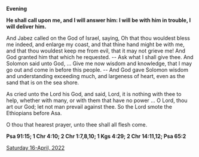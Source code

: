 **Evening**

**He shall call upon me, and I will answer him: I will be with him in trouble, I will deliver him.**
 
And Jabez called on the God of Israel, saying, Oh that thou wouldest bless me indeed, and enlarge my coast, and that thine hand might be with me, and that thou wouldest keep me from evil, that it may not grieve me! And God granted him that which he requested. -- Ask what I shall give thee. And Solomon said unto God, ... Give me now wisdom and knowledge, that I may go out and come in before this people. -- And God gave Solomon wisdom and understanding exceeding much, and largeness of heart, even as the sand that is on the sea shore.
 
As cried unto the Lord his God, and said, Lord, it is nothing with thee to help, whether with many, or with them that have no power ... O Lord, thou art our God; let not man prevail against thee. So the Lord smote the Ethiopians before Asa.
 
O thou that hearest prayer, unto thee shall all flesh come.  

**Psa 91:15; 1 Chr 4:10; 2 Chr 1:7,8,10; 1 Kgs 4:29; 2 Chr 14:11,12; Psa 65:2**

[Saturday 16-April, 2022](https://t.me/daily_light)
